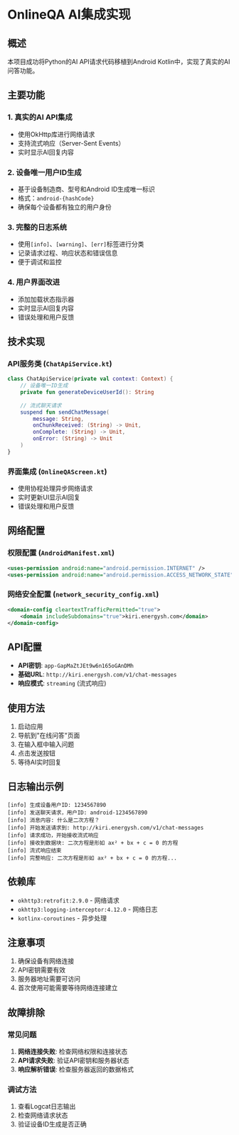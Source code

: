 # OnlineQA AI集成实现

## 概述

本项目成功将Python的AI API请求代码移植到Android Kotlin中，实现了真实的AI问答功能。

## 主要功能

### 1. 真实的AI API集成
- 使用OkHttp库进行网络请求
- 支持流式响应（Server-Sent Events）
- 实时显示AI回复内容

### 2. 设备唯一用户ID生成
- 基于设备制造商、型号和Android ID生成唯一标识
- 格式：`android-{hashCode}`
- 确保每个设备都有独立的用户身份

### 3. 完整的日志系统
- 使用`[info]`、`[warning]`、`[err]`标签进行分类
- 记录请求过程、响应状态和错误信息
- 便于调试和监控

### 4. 用户界面改进
- 添加加载状态指示器
- 实时显示AI回复内容
- 错误处理和用户反馈

## 技术实现

### API服务类 (`ChatApiService.kt`)
```kotlin
class ChatApiService(private val context: Context) {
    // 设备唯一ID生成
    private fun generateDeviceUserId(): String
    
    // 流式聊天请求
    suspend fun sendChatMessage(
        message: String,
        onChunkReceived: (String) -> Unit,
        onComplete: (String) -> Unit,
        onError: (String) -> Unit
    )
}
```

### 界面集成 (`OnlineQAScreen.kt`)
- 使用协程处理异步网络请求
- 实时更新UI显示AI回复
- 错误处理和用户反馈

## 网络配置

### 权限配置 (`AndroidManifest.xml`)
```xml
<uses-permission android:name="android.permission.INTERNET" />
<uses-permission android:name="android.permission.ACCESS_NETWORK_STATE" />
```

### 网络安全配置 (`network_security_config.xml`)
```xml
<domain-config cleartextTrafficPermitted="true">
    <domain includeSubdomains="true">kiri.energysh.com</domain>
</domain-config>
```

## API配置

- **API密钥**: `app-GapMaZtJEt9w6n165oGAnDMh`
- **基础URL**: `http://kiri.energysh.com/v1/chat-messages`
- **响应模式**: `streaming` (流式响应)

## 使用方法

1. 启动应用
2. 导航到"在线问答"页面
3. 在输入框中输入问题
4. 点击发送按钮
5. 等待AI实时回复

## 日志输出示例

```
[info] 生成设备用户ID: 1234567890
[info] 发送聊天请求，用户ID: android-1234567890
[info] 消息内容: 什么是二次方程？
[info] 开始发送请求到: http://kiri.energysh.com/v1/chat-messages
[info] 请求成功，开始接收流式响应
[info] 接收到数据块: 二次方程是形如 ax² + bx + c = 0 的方程
[info] 流式响应结束
[info] 完整响应: 二次方程是形如 ax² + bx + c = 0 的方程...
```

## 依赖库

- `okhttp3:retrofit:2.9.0` - 网络请求
- `okhttp3:logging-interceptor:4.12.0` - 网络日志
- `kotlinx-coroutines` - 异步处理

## 注意事项

1. 确保设备有网络连接
2. API密钥需要有效
3. 服务器地址需要可访问
4. 首次使用可能需要等待网络连接建立

## 故障排除

### 常见问题
1. **网络连接失败**: 检查网络权限和连接状态
2. **API请求失败**: 验证API密钥和服务器状态
3. **响应解析错误**: 检查服务器返回的数据格式

### 调试方法
1. 查看Logcat日志输出
2. 检查网络请求状态
3. 验证设备ID生成是否正确
